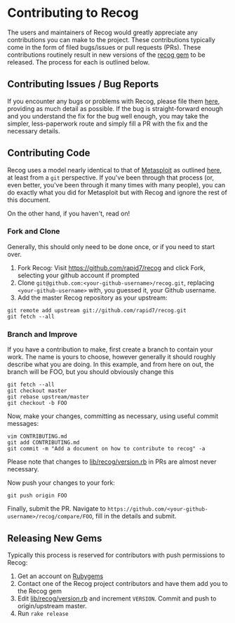 # Contributing to Recog

The users and maintainers of Recog would greatly appreciate any contributions
you can make to the project.  These contributions typically come in the form of
filed bugs/issues or pull requests (PRs).  These contributions routinely result
in new versions of the [recog gem](https://rubygems.org/gems/recog) to be
released.  The process for each is outlined below.

## Contributing Issues / Bug Reports

If you encounter any bugs or problems with Recog, please file them
[here](https://github.com/rapid7/recog/issues/new), providing as much detail as
possible.  If the bug is straight-forward enough and you understand the fix for
the bug well enough, you may take the simpler, less-paperwork route and simply
fill a PR with the fix and the necessary details.

## Contributing Code

Recog uses a model nearly identical to that of
[Metasploit](https://github.com/rapid7/metasploit-framework) as outlined
[here](https://github.com/rapid7/metasploit-framework/wiki/Setting-Up-a-Metasploit-Development-Environment),
at least from a ```git``` perspective.  If you've been through that process
(or, even better, you've been through it many times with many people), you can
do exactly what you did for Metasploit but with Recog and ignore the rest of
this document.

On the other hand, if you haven't, read on!

### Fork and Clone

Generally, this should only need to be done once, or if you need to start over.

1. Fork Recog: Visit https://github.com/rapid7/recog and click Fork,
   selecting your github account if prompted
2.  Clone ```git@github.com:<your-github-username>/recog.git```, replacing
```<your-github-username>``` with, you guessed it, your Github username.
3.  Add the master Recog repository as your upstream:
```
git remote add upstream git://github.com/rapid7/recog.git
git fetch --all
```

### Branch and Improve

If you have a contribution to make, first create a branch to contain your
work.  The name is yours to choose, however generally it should roughly
describe what you are doing.  In this example, and from here on out, the
branch will be FOO, but you should obviously change this

```
git fetch --all
git checkout master
git rebase upstream/master
git checkout -b FOO
```

Now, make your changes, committing as necessary, using useful commit messages:

```
vim CONTRIBUTING.md
git add CONTRIBUTING.md
git commit -m "Add a document on how to contribute to recog" -a
```

Please note that changes to [lib/recog/version.rb](https://github.com/rapid7/recog/blob/master/lib/recog/version.rb) in PRs are almost never necessary.

Now push your changes to your fork:

```
git push origin FOO
```

Finally, submit the PR.  Navigate to ```https://github.com/<your-github-username>/recog/compare/FOO```, fill in the details and submit.

## Releasing New Gems

Typically this process is reserved for contributors with push permissions to Recog:

1. Get an account on [Rubygems](https://rubygems.org)
2. Contact one of the Recog project contributors and have them add you to the Recog gem
3. Edit [lib/recog/version.rb](https://github.com/rapid7/recog/blob/master/lib/recog/version.rb) and increment ```VERSION```.  Commit and push to origin/upstream master.
4. Run ```rake release```
